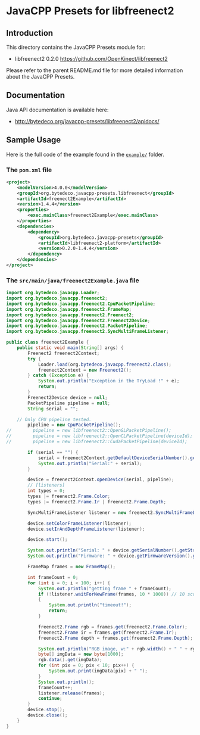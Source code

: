 JavaCPP Presets for libfreenect2
================================

Introduction
------------
This directory contains the JavaCPP Presets module for:

 * libfreenect2 0.2.0  https://github.com/OpenKinect/libfreenect2

Please refer to the parent README.md file for more detailed information about the JavaCPP Presets.


Documentation
-------------
Java API documentation is available here:

 * http://bytedeco.org/javacpp-presets/libfreenect2/apidocs/


Sample Usage
------------
Here is the full code of the example found in the [`example/`](example/) folder.

### The `pom.xml` file

```xml
<project>
    <modelVersion>4.0.0</modelVersion>
    <groupId>org.bytedeco.javacpp-presets.libfreenect</groupId>
    <artifactId>freenect2Example</artifactId>
    <version>1.4.4</version>
    <properties>
        <exec.mainClass>freenect2Example</exec.mainClass>
    </properties>
    <dependencies>
        <dependency>
            <groupId>org.bytedeco.javacpp-presets</groupId>
            <artifactId>libfreenect2-platform</artifactId>
            <version>0.2.0-1.4.4</version>
        </dependency>
    </dependencies>
</project>
```

### The `src/main/java/freenect2Example.java` file

```java
import org.bytedeco.javacpp.Loader;
import org.bytedeco.javacpp.freenect2;
import org.bytedeco.javacpp.freenect2.CpuPacketPipeline;
import org.bytedeco.javacpp.freenect2.FrameMap;
import org.bytedeco.javacpp.freenect2.Freenect2;
import org.bytedeco.javacpp.freenect2.Freenect2Device;
import org.bytedeco.javacpp.freenect2.PacketPipeline;
import org.bytedeco.javacpp.freenect2.SyncMultiFrameListener;

public class freenect2Example {
    public static void main(String[] args) {
        Freenect2 freenect2Context;
        try {
            Loader.load(org.bytedeco.javacpp.freenect2.class);
            freenect2Context = new Freenect2();
        } catch (Exception e) {
            System.out.println("Exception in the TryLoad !" + e);
            return;
        }
        Freenect2Device device = null;
        PacketPipeline pipeline = null;
        String serial = "";

	// Only CPU pipeline tested.
        pipeline = new CpuPacketPipeline();
//        pipeline = new libfreenect2::OpenGLPacketPipeline();
//        pipeline = new libfreenect2::OpenCLPacketPipeline(deviceId);
//        pipeline = new libfreenect2::CudaPacketPipeline(deviceId);

        if (serial == "") {
            serial = freenect2Context.getDefaultDeviceSerialNumber().getString();
            System.out.println("Serial:" + serial);
        }

        device = freenect2Context.openDevice(serial, pipeline);
        // [listeners]
        int types = 0;
        types |= freenect2.Frame.Color;
        types |= freenect2.Frame.Ir | freenect2.Frame.Depth;

        SyncMultiFrameListener listener = new freenect2.SyncMultiFrameListener(types);

        device.setColorFrameListener(listener);
        device.setIrAndDepthFrameListener(listener);

        device.start();

        System.out.println("Serial: " + device.getSerialNumber().getString());
        System.out.println("Firmware: " + device.getFirmwareVersion().getString());

        FrameMap frames = new FrameMap();

        int frameCount = 0;
        for (int i = 0; i < 100; i++) {
            System.out.println("getting frame " + frameCount);
            if (!listener.waitForNewFrame(frames, 10 * 1000)) // 10 sconds
            {
                System.out.println("timeout!");
                return;
            }

            freenect2.Frame rgb = frames.get(freenect2.Frame.Color);
            freenect2.Frame ir = frames.get(freenect2.Frame.Ir);
            freenect2.Frame depth = frames.get(freenect2.Frame.Depth);

            System.out.println("RGB image, w:" + rgb.width() + " " + rgb.height());
            byte[] imgData = new byte[1000];
            rgb.data().get(imgData);
            for (int pix = 0; pix < 10; pix++) {
                System.out.print(imgData[pix] + " ");
            }
            System.out.println();
            frameCount++;
            listener.release(frames);
            continue;
        }
        device.stop();
        device.close();
    }
}
```
